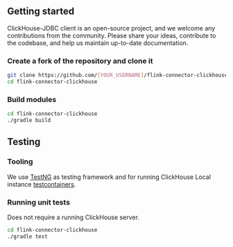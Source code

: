 ## Getting started
ClickHouse-JDBC client is an open-source project, and we welcome any contributions from the community. Please share your ideas, contribute to the codebase, and help us maintain up-to-date documentation.

### Create a fork of the repository and clone it
```bash
git clone https://github.com/[YOUR_USERNAME]/flink-connector-clickhouse
cd flink-connector-clickhouse
```

### Build modules

  ```bash
  cd flink-connector-clickhouse
  ./gradle build
  ```

## Testing

### Tooling
We use [TestNG](https://testng.org/) as testing framework and for running ClickHouse Local instance [testcontainers](https://www.testcontainers.org/modules/databases/clickhouse/).

### Running unit tests

Does not require a running ClickHouse server.

  ```bash
  cd flink-connector-clickhouse
  ./gradle test 
  ```

